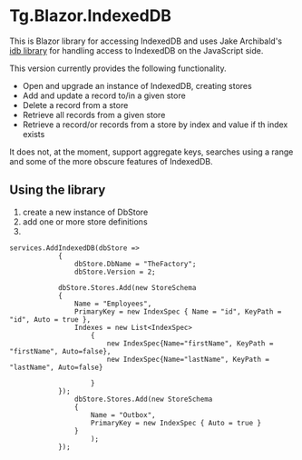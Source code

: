 # Tg.Blazor.IndexedDB
This is Blazor library for accessing IndexedDB and uses Jake Archibald's [idb library](https://github.com/jakearchibald/idb) for handling access to IndexedDB on the JavaScript side. 

This version currently provides the following functionality.
* Open and upgrade an instance of IndexedDB, creating stores
* Add and update a record to/in a given store
* Delete a record from a store 
* Retrieve all records from a given store
* Retrieve a record/or records from a store by index and value if th index exists

It does not, at the moment, support aggregate keys, searches using a range and some of the more obscure features of IndexedDB.

## Using the library

1. create a new instance of DbStore
2. add one or more store definitions
3. 


```CSharp
services.AddIndexedDB(dbStore =>
            {
                dbStore.DbName = "TheFactory";
                dbStore.Version = 2;

            dbStore.Stores.Add(new StoreSchema
            {
                Name = "Employees",
                PrimaryKey = new IndexSpec { Name = "id", KeyPath = "id", Auto = true },
                Indexes = new List<IndexSpec>
                    {
                        new IndexSpec{Name="firstName", KeyPath = "firstName", Auto=false},
                        new IndexSpec{Name="lastName", KeyPath = "lastName", Auto=false}

                    }
            });
                dbStore.Stores.Add(new StoreSchema
                {
                    Name = "Outbox",
                    PrimaryKey = new IndexSpec { Auto = true }
                }
                    );
            });
```







